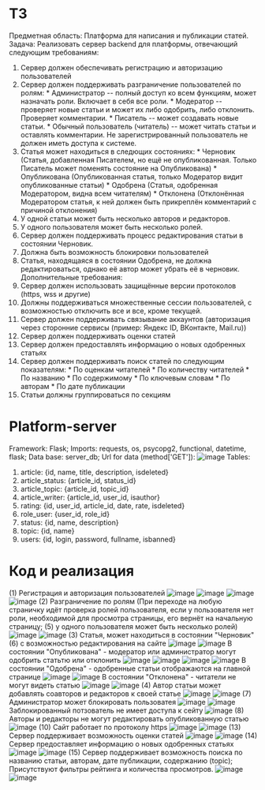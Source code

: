 # ТЗ
Предметная область:
  Платформа для написания и публикации статей.
Задача:
  Реализовать сервер backend для платформы, отвечающий следующим требованиям:
  1) Сервер должен обеспечивать регистрацию и авторизацию пользователей
  2) Сервер должен поддерживать разграничение пользователей по ролям:
    * Администратор -- полный доступ ко всем функциям, может назначать роли. Включает в себя все роли.
    * Модератор -- проверяет новые статьи и может их либо одобрить, либо отклонить. Проверяет комментарии.
    * Писатель -- может создавать новые статьи.
    * Обычный пользователь (читатель) -- может читать статьи и оставлять комментарии.
     Не зарегистрированный пользователь не должен иметь доступа к системе.
  3) Статья может находиться в следющих состояниях:
    * Черновик (Статья, добавленная Писателем, но ещё не опубликованная. Только Писатель может поменять состояние на Опубликована)
    * Опубликована (Опубликованная статья, только Модератор видит опубликованные статьи)
    * Одобрена (Статья, одобренная Модератором, видна всем читателям)
    * Отклонена (Отклонённая Модератором статья, к ней должен быть прикреплён комментарий с причиной отклонения)
  4) У одной статьи может быть несколько авторов и редакторов.
  5) У одного пользователя может быть несколько ролей.
  6) Сервер должен поддерживать процесс редактирования статьи в состоянии Черновик.
  7) Должна быть возможность блокировки пользователей
  8) Статья, находящаяся в состоянии Одобрена, не должна редактироваться, однако её автор может убрать её в черновик.
  Дополнительные требования:
  10) Сервер должен использовать защищённые версии протоколов (https, wss и другие)
  11) Должны поддерживаться множественные сессии пользователей, с возможностью отключить все и все, кроме текущей.
  12) Сервер должен поддерживать связывание аккаунтов (авторизация через сторонние сервисы (пример: Яндекс ID, ВКонтакте, Mail.ru))
  13) Сервер должен поддерживать оценки статей
  14) Сервер должен предоставлять информацию о новых одобренных статьях 
  15) Сервер должен поддерживать поиск статей по следующим показателям:
    * По оценкам читателей
    * По количеству читателей
    * По названию
    * По содержимому
    * По ключевым словам
    * По авторам 
    * По дате публикации
  16) Статьи должны группироваться по секциям

# Platform-server
Framework: Flask;
Imports: requests, os, psycopg2, functional, datetime, flask;
Data base: server_db;
Url for data (method['GET']): 
  ![image](https://user-images.githubusercontent.com/90326938/177958673-47b538b3-2ea6-4148-b6c1-66c4ff9a10fd.png)
Tables:
  1) article: {id, name, title, description, isdeleted}
  2) article_status: {article_id, status_id}
  3) article_topic: {article_id, topic_id}
  4) article_writer: {article_id, user_id, isauthor}
  5) rating: {id, user_id, article_id, date, rate, isdeleted}
  6) role_user: {user_id, role_id}
  7) status: {id, name, description}
  8) topic: {id, name}
  9) users: {id, login, password, fullname, isbanned}

# Код и реализация
  (1) Регистрация и авторизация пользователей
     ![image](https://user-images.githubusercontent.com/90326938/179018037-c7efa64e-a129-40d0-ba33-ce2baa538ccc.png)
     ![image](https://user-images.githubusercontent.com/90326938/179017652-8934becd-cce7-480d-b5de-137716d524f5.png)
     ![image](https://user-images.githubusercontent.com/90326938/179018137-20f9d5e9-8890-4df5-b3f1-284a0ea57729.png)
     ![image](https://user-images.githubusercontent.com/90326938/179017863-61238389-012f-4a9d-88f1-fcfbfea280cf.png)
  (2) Разграничение по ролям (При переходе на любую страничку идёт проверка ролей пользователя, если у пользователя нет роли, необходимой 
     для просмотра страницы, его вернёт на начальную страницу; (5) у одного пользователя может быть несколько ролей)
     ![image](https://user-images.githubusercontent.com/90326938/179023193-c39c8955-b480-4086-96d5-f0196d9ec39e.png)
     ![image](https://user-images.githubusercontent.com/90326938/179023040-9c6ca228-05f2-4c14-89df-c083a2b00582.png)
  (3) Статья, может находиться в состоянии "Черновик" (6) с возможностью редактирования на сайте
     ![image](https://user-images.githubusercontent.com/90326938/177950937-b0d5f397-900b-402e-be14-55662253ae9d.png)
     ![image](https://user-images.githubusercontent.com/90326938/177952557-9ea4197a-c9b1-49b6-9864-8149b61a14f8.png)
     В состоянии "Опубликована" - модератор или администратор могут одобрить статьтю или отклонить
     ![image](https://user-images.githubusercontent.com/90326938/177951372-21ddfba6-25cd-4797-bd24-361a867e13e8.png)
     ![image](https://user-images.githubusercontent.com/90326938/179020206-a606bc38-f77f-42ae-a1cf-84e47be058cf.png)
     ![image](https://user-images.githubusercontent.com/90326938/179022707-ae329930-458b-4a84-8d2b-ba58a48a8046.png)
     ![image](https://user-images.githubusercontent.com/90326938/179020492-ed058b4b-2fb4-4385-9ebb-9fccd67c2125.png)
     В состоянии "Одобрена" - одобренные статьи отображаются на главной странице
     ![image](https://user-images.githubusercontent.com/90326938/177953823-e9cad57b-d7c2-4955-8f9d-8bb1b0eb6a2c.png)
     ![image](https://user-images.githubusercontent.com/90326938/177953945-75d67462-f361-472f-be0a-3e24b84762de.png)
     В состоянии "Отклонена" - читатели не могут видеть статью
     ![image](https://user-images.githubusercontent.com/90326938/177954603-6e57bd01-fee0-4eeb-b76f-0f2a90ffdc25.png)
     ![image](https://user-images.githubusercontent.com/90326938/177954856-f14dc36b-fcbb-4760-8230-c09ce4f6fca6.png)
  (4) Автор статьи может добавлять соавторов и редакторов к своей статье
     ![image](https://user-images.githubusercontent.com/90326938/177955210-58addee9-7b81-441d-81bb-1cafd2c1e0be.png)
     ![image](https://user-images.githubusercontent.com/90326938/177955747-8f58d883-31b7-4a9e-8c5c-01db8340e172.png)
  (7) Администратор может блокировать пользоватея
     ![image](https://user-images.githubusercontent.com/90326938/177956666-e7e00d32-c5e7-4106-a8bc-c24e98dccf56.png)
     ![image](https://user-images.githubusercontent.com/90326938/177957007-c337b33f-cb46-47a0-933b-f788eab82e61.png)
     Заблокированный потзователь не имеет доступа к сейту
     ![image](https://user-images.githubusercontent.com/90326938/177957248-4200885a-ee2a-4452-adad-fdc81a1cfd90.png)
  (8) Авторы и редакторы не могут редактировать опубликованную статью
     ![image](https://user-images.githubusercontent.com/90326938/177957692-c86dbd85-d2f8-4afe-9823-3ebab2d5769e.png)
  (10) Сайт работает по протоколу https
     ![image](https://user-images.githubusercontent.com/90326938/179017214-4715c820-4901-4954-ac86-75a58e62d3d2.png)
     ![image](https://user-images.githubusercontent.com/90326938/179017524-d1e2963f-d2c7-4be1-bec5-a51fcd7d4bd6.png)
  (13) Сервер поддерживает возможность оценки статей
     ![image](https://user-images.githubusercontent.com/90326938/177958197-a03250d1-4c33-4e74-a898-e9c4ecad4f48.png)
     ![image](https://user-images.githubusercontent.com/90326938/177958363-4d9563f0-d0f1-4fb9-8498-07f7436d3444.png)
  (14) Сервер предоставляет информацию о новых одобренных статьях
     ![image](https://user-images.githubusercontent.com/90326938/179022498-f77ab0ea-5334-4c16-94ec-85e13e3e9840.png)
     ![image](https://user-images.githubusercontent.com/90326938/179355554-d0f58713-6ec8-4202-80bb-0f2960b23d12.png)
  (15) Сервер поддерживает возможность поиска по названию статьи, авторам, дате публикации, содержанию (topic); Присутствуют фильтры рейтинга и количества просмотров.
     ![image](https://user-images.githubusercontent.com/90326938/179355640-8ca8afba-7984-426b-9d21-f636846c5f56.png)
     ![image](https://user-images.githubusercontent.com/90326938/179355583-c400afa5-bc65-4d5d-af31-34affec0718b.png)






     
